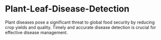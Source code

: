 # Plant-Leaf-Disease-Detection
Plant diseases pose a significant threat to global food security by reducing crop yields and  quality. Timely and accurate disease detection is crucial for effective disease management.
